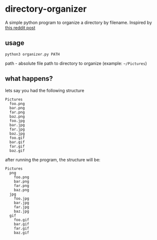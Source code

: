 # directory-organizer

A simple python program to organize a directory by filename. Inspired by [this reddit post](https://www.reddit.com/r/Python/comments/g4pfjj/i_made_a_python_script_that_organizes_a_folder/)

## usage

`python3 organizer.py PATH`

path - absolute file path to directory to organize (example: `~/Pictures`)

## what happens?

lets say you had the following structure

```
Pictures
  foo.png
  bar.png
  far.png
  baz.png
  foo.jpg
  bar.jpg
  far.jpg
  baz.jpg
  foo.gif
  bar.gif
  far.gif
  baz.gif
```

after running the program, the structure will be:

```
Pictures
  png
    foo.png
    bar.png
    far.png
    baz.png
  jpg
    foo.jpg
    bar.jpg
    far.jpg
    baz.jpg
  gif
    foo.gif
    bar.gif
    far.gif
    baz.gif
```
